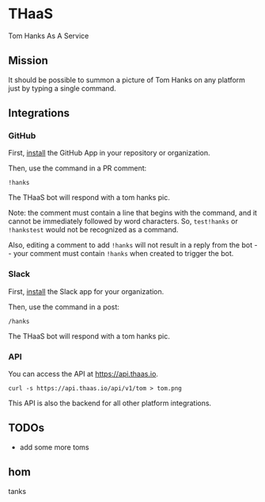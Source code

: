 # THaaS
Tom Hanks As A Service


## Mission
It should be possible to summon a picture of Tom Hanks on any platform just by typing a single command.


## Integrations

### GitHub

First, [install](https://github.com/apps/tom-hanks-as-a-service/installations/new) the GitHub App in your repository or organization.

Then, use the command in a PR comment:
```
!hanks
```

The THaaS bot will respond with a tom hanks pic.

Note: the comment must contain a line that begins with the command, and it cannot be immediately followed by word characters. So, `test!hanks` or `!hankstest` would not be recognized as a command.

Also, editing a comment to add `!hanks` will not result in a reply from the bot -- your comment must contain `!hanks` when created to trigger the bot.


### Slack

First, [install](https://api.thaas.io/api/v1/integrations/slack/install) the Slack app for your organization.

Then, use the command in a post:
```
/hanks
```

The THaaS bot will respond with a tom hanks pic.


### API

You can access the API at https://api.thaas.io.

```
curl -s https://api.thaas.io/api/v1/tom > tom.png
```

This API is also the backend for all other platform integrations.


## TODOs
- add some more toms


## hom
tanks

